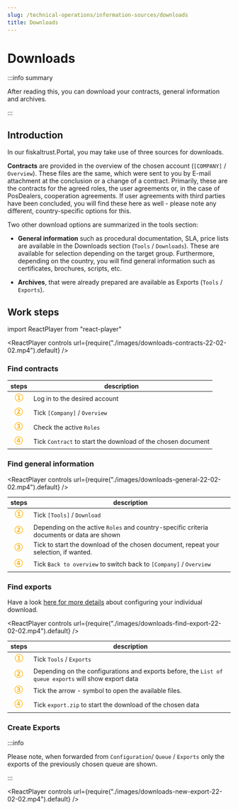 ```yaml
---
slug: /technical-operations/information-sources/downloads
title: Downloads
---
```

# Downloads

:::info summary

After reading this, you can download your contracts, general information and archives.

:::

## Introduction
In our fiskaltrust.Portal, you may take use of three sources for downloads. 

**Contracts** are provided in the overview of the chosen account (`[COMPANY]` / `Overview`). These files are the same, which were sent to you by E-mail attachment at the conclusion or a change of a contract. Primarily, these are the contracts for the agreed roles, the user agreements or, in the case of PosDealers, cooperation agreements. If user agreements with third parties have been concluded, you will find these here as well - please note any different, country-specific options for this. 

Two other download options are summarized in the tools section:  
* **General information** such as procedural documentation, SLA, price lists are available in the Downloads section (`Tools` / `Downloads`). These are available for selection depending on the target group. Furthermore, depending on the country, you will find general information such as certificates, brochures, scripts, etc.

* **Archives**, that were already prepared are available as Exports (`Tools` / `Exports`).

## Work steps

import ReactPlayer from "react-player"

<ReactPlayer controls url={require("./images/downloads-contracts-22-02-02.mp4").default} /><br />

### Find contracts

| steps | description                                                                                                                |
|:----------------------:|-------------------------------------------------------------------------------------------------------------------------------------|
|![Number 1](images/Numbers/circle-1o.png) |Log in to the desired account |
|![Number 2](images/Numbers/circle-2o.png) |Tick `[Company]` / `Overview` |
|![Number 3](images/Numbers/circle-3o.png) |Check the active `Roles`   |
|![Number 4](images/Numbers/circle-4o.png)|Tick `Contract` to start the download of the chosen document  |

### Find general information


<ReactPlayer controls url={require("./images/downloads-general-22-02-02.mp4").default} /><br />


| steps | description                                                                                                                |
|:----------------------:|-------------------------------------------------------------------------------------------------------------------------------------|
|![Number 1](images/Numbers/circle-1o.png) |Tick `[Tools]` / `Download` |
|![Number 2](images/Numbers/circle-2o.png) |Depending on the active `Roles` and country-specific criteria documents or data are shown |
|![Number 3](images/Numbers/circle-3o.png) |Tick to start the download of the chosen document, repeat your selection, if wanted.   |
|![Number 4](images/Numbers/circle-4o.png)|Tick `Back to overview` to switch back to `[Company]` / `Overview`  |

### Find exports

Have a look [here for more details](exports) about configuring your individual download. 


<ReactPlayer controls url={require("./images/downloads-find-export-22-02-02.mp4").default} /><br />


| steps | description                                                                                                                |
|:----------------------:|-------------------------------------------------------------------------------------------------------------------------------------|
|![Number 1](images/Numbers/circle-1o.png) |Tick `Tools` / `Exports` |
|![Number 2](images/Numbers/circle-2o.png) |Depending on the configurations and exports before, the `List of queue exports` will show export data |
|![Number 3](images/Numbers/circle-3o.png) |Tick the arrow - symbol to open the available files.   |
|![Number 4](images/Numbers/circle-4o.png)|Tick `export.zip` to start the download of the chosen data  |


### Create Exports

:::info 

Please note, when forwarded from `Configuration`/ `Queue` / `Exports` only the exports of the previously chosen queue are shown. 


:::

<ReactPlayer controls url={require("./images/downloads-new-export-22-02-02.mp4").default} /><br />

